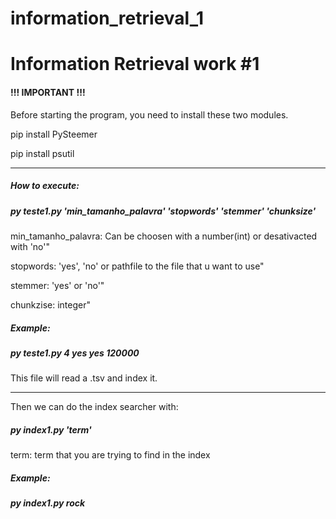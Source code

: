 # information_retrieval_1

<h1>Information Retrieval work #1</h1>

<h4>!!! IMPORTANT !!!</h4>

<p>Before starting the program, you need to install these two modules.

<p>pip install PySteemer
<p>pip install psutil

---------------

<h5>How to execute:</h5>

<h5>py teste1.py 'min_tamanho_palavra' 'stopwords' 'stemmer' 'chunksize'</h5>

<p>min_tamanho_palavra: Can be choosen with a number(int) or desativacted with 'no'"
<p>stopwords: 'yes', 'no' or pathfile to the file that u want to use"
<p>stemmer: 'yes' or 'no'"
<p>chunkzise: integer"

<h5>Example:</h5>
<h5>py teste1.py 4 yes yes 120000</h5>

<p>This file will read a .tsv and index it.

---------------

<p>Then we can do the index searcher with:

<h5>py index1.py 'term'</h5>

<p>term: term that you are trying to find in the index

<h5>Example:</h5>
<h5>py index1.py rock</h5>
